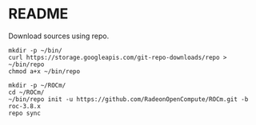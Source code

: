 # README

Download sources using repo.

```
mkdir -p ~/bin/
curl https://storage.googleapis.com/git-repo-downloads/repo > ~/bin/repo
chmod a+x ~/bin/repo

mkdir -p ~/ROCm/
cd ~/ROCm/
~/bin/repo init -u https://github.com/RadeonOpenCompute/ROCm.git -b roc-3.8.x
repo sync
```
